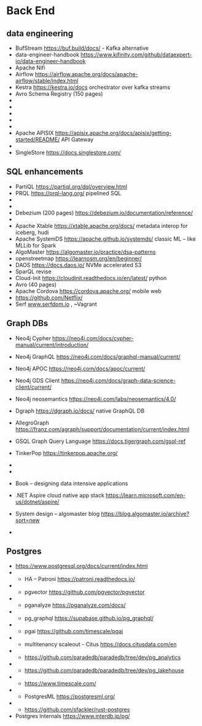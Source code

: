# Back End

## data engineering
-  BufStream https://buf.build/docs/ - Kafka alternative
-  data-engineer-handbook https://www.kifinity.com/github/dataexpert-io/data-engineer-handbook 
-  Apache Nifi
-  Airflow https://airflow.apache.org/docs/apache-airflow/stable/index.html
-  Kestra https://kestra.io/docs orchestrator over kafka streams
-  Avro Schema Registry (150 pages)
-  
-  
-  
-  
-  
-  Apache APISIX https://apisix.apache.org/docs/apisix/getting-started/README/ API Gateway
-  
-  SingleStore https://docs.singlestore.com/ 

## SQL enhancements  
-  PartiQL https://partiql.org/dql/overview.html 
-  PRQL https://prql-lang.org/  pipelined SQL
-  
-  
-  Debezium (200 pages) https://debezium.io/documentation/reference/
-  
-  Apache Xtable https://xtable.apache.org/docs/ metadata interop for iceberg, hudi
-  Apache SystemDS https://apache.github.io/systemds/ classic ML – like MLLib for Spark
-  AlgoMaster https://algomaster.io/practice/dsa-patterns 
-  openstreetmap https://learnosm.org/en/beginner/
-  DAOS https://docs.daos.io/ NVMe accelerated S3
-  SparQL revise
-  Cloud-Init https://cloudinit.readthedocs.io/en/latest/ python 
-  Avro (40 pages)
-  Apache Cordova https://cordova.apache.org/ mobile web
-  https://github.com/Netflix/ 
-  Serf www.serfdom.io , ~Vagrant

## Graph DBs
-  Neo4j Cypher https://neo4j.com/docs/cypher-manual/current/introduction/ 
-  Neo4j GraphQL https://neo4j.com/docs/graphql-manual/current/ 
-  Neo4j APOC https://neo4j.com/docs/apoc/current/ 
-  Neo4j GDS Client https://neo4j.com/docs/graph-data-science-client/current/ 
-  Neo4j neosemantics https://neo4j.com/labs/neosemantics/4.0/ 
-  Dgraph https://dgraph.io/docs/  native GraphQL DB
-  AllegroGraph https://franz.com/agraph/support/documentation/current/index.html
-  GSQL Graph Query Language https://docs.tigergraph.com/gsql-ref
-  TinkerPop https://tinkerpop.apache.org/
-  
-  
-  Book – designing data intensive applications
-  .NET Aspire cloud native app stack https://learn.microsoft.com/en-us/dotnet/aspire/ 
-  System design – algomaster blog https://blog.algomaster.io/archive?sort=new 

-  
## Postgres 
- https://www.postgresql.org/docs/current/index.html 
-  - HA – Patroni https://patroni.readthedocs.io/ 
-  - pgvector https://github.com/pgvector/pgvector 
-  - pganalyze https://pganalyze.com/docs/
-  - pg_graphql https://supabase.github.io/pg_graphql/ 
-  - pgai https://github.com/timescale/pgai  
-  -  multitenancy scaleout - Citus https://docs.citusdata.com/en
-  - https://github.com/paradedb/paradedb/tree/dev/pg_analytics
-  - https://github.com/paradedb/paradedb/tree/dev/pg_lakehouse
-  - https://www.timescale.com/
-  - PostgresML https://postgresml.org/ 
-  - https://github.com/sfackler/rust-postgres 
-  Postgres Internals https://www.interdb.jp/pg/ 
